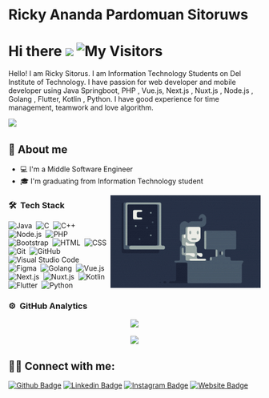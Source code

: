 # Ricky Ananda Pardomuan Sitoruws

# Hi there <img src="https://github.com/TheDudeThatCode/TheDudeThatCode/blob/master/Assets/Hi.gif" width="29px"> ![My Visitors](https://visitor-badge.glitch.me/badge?page_id=rickyananada1/rickyananada1)



Hello! I am Ricky Sitorus. I am Information Technology Students on Del Institute of Technology. I have passion for web developer and mobile developer using Java Springboot, PHP , Vue.js, Next.js , Nuxt.js , Node.js , Golang , Flutter, Kotlin , Python. I have good experience for time management, teamwork and love algorithm.

![](https://camo.githubusercontent.com/992babdffd8c74a1502de375fbdf7e4d54773242/68747470733a2f2f6d656469612e67697068792e636f6d2f6d656469612f53576f536b4e36447854737a71494b4571762f67697068792e676966)

## 📖 About me

* 💻 I'm a Middle Software Engineer
* 🎓 I'm graduating from Information Technology student 

<img alt="Night Coding" src="https://raw.githubusercontent.com/AVS1508/AVS1508/master/assets/Night-Coding.gif" align="right"/>

### 🛠 &nbsp;Tech Stack

![Java](https://img.shields.io/badge/-Java-05122A?style=flat&logo=Java&logoColor=FFA518)&nbsp;
![C](https://img.shields.io/badge/-C-05122A?style=flat&logo=C&logoColor=A8B9CC)&nbsp;
![C++](https://img.shields.io/badge/-C++-05122A?style=flat&logo=C%2B%2B&logoColor=00599C)&nbsp;
![Node.js](https://img.shields.io/badge/-Node.js-05122A?style=flat&logo=node.js)&nbsp;
![PHP](https://img.shields.io/badge/-PHP-05122A?style=flat&logo=PHP&logoColor=FFA518)&nbsp;
![Bootstrap](https://img.shields.io/badge/-Bootstrap-05122A?style=flat&logo=bootstrap&logoColor=563D7C)&nbsp;
![HTML](https://img.shields.io/badge/-HTML-05122A?style=flat&logo=HTML5)&nbsp;
![CSS](https://img.shields.io/badge/-CSS-05122A?style=flat&logo=CSS3&logoColor=1572B6)&nbsp;
![Git](https://img.shields.io/badge/-Git-05122A?style=flat&logo=git)&nbsp;
![GitHub](https://img.shields.io/badge/-GitHub-05122A?style=flat&logo=github)&nbsp;
![Visual Studio Code](https://img.shields.io/badge/-Visual%20Studio%20Code-05122A?style=flat&logo=visual-studio-code&logoColor=007ACC)&nbsp;
![Figma](https://img.shields.io/badge/-Figma-05122A?style=flat&logo=figma)&nbsp;
![Golang](https://img.shields.io/badge/-Golang-05122A?style=flat&logo=go&logoColor=00ADD8)&nbsp;
![Vue.js](https://img.shields.io/badge/-Vue.js-05122A?style=flat&logo=vue.js)&nbsp;
![Next.js](https://img.shields.io/badge/-Next.js-05122A?style=flat&logo=next.js)&nbsp;
![Nuxt.js](https://img.shields.io/badge/-Nuxt.js-05122A?style=flat&logo=nuxt.js)&nbsp;
![Kotlin](https://img.shields.io/badge/-Kotlin-05122A?style=flat&logo=kotlin)&nbsp;
![Flutter](https://img.shields.io/badge/-Flutter-05122A?style=flat&logo=flutter)&nbsp;
![Python](https://img.shields.io/badge/-Python-05122A?style=flat&logo=python&logoColor=FFD43B)

### ⚙️ &nbsp;GitHub Analytics

<p align="center">
<a href="https://github.com/rickyananada1">
  <img height="180em" src="https://github-readme-stats-eight-theta.vercel.app/api?username=rickyananada1&show_icons=true&theme=algolia&include_all_commits=true&count_private=true"/>
</a>
</p>
<p align="center">
<a href="https://github.com/rickyananada1">
<img height="180em" src="https://github-readme-stats-eight-theta.vercel.app/api/top-langs/?username=rickyananada1&layout=compact&langs_count=8&theme=algolia"/>
</a>
</p>




## 🙋‍♂️ Connect with me:

[![Github Badge](https://img.shields.io/badge/-Github-000?style=flat-square&logo=Github&logoColor=white&link=https://github.com/rickyananada1)](https://github.com/rickyananada1)
[![Linkedin Badge](https://img.shields.io/badge/-LinkedIn-blue?style=flat-square&logo=Linkedin&logoColor=white&link=https://www.linkedin.com/in/ricky-sitorus-122613200/)](https://www.linkedin.com/in/ricky-sitorus-122613200/)
[![Instagram Badge](https://img.shields.io/badge/-Instagram-1ca0f1?style=flat-square&labelColor=white&logo=instagram&logoColor=red&color=red&link=https://instagram.com/ricky_ananda27)](https://instagram.com/ricky_ananda27)
[![Website Badge](https://img.shields.io/badge/-Website-1ca0f1?&logo=website&logoColor=white&link=https://ricky-sitorus.vercel.app/)](https://ricky-sitorus.vercel.app/)
